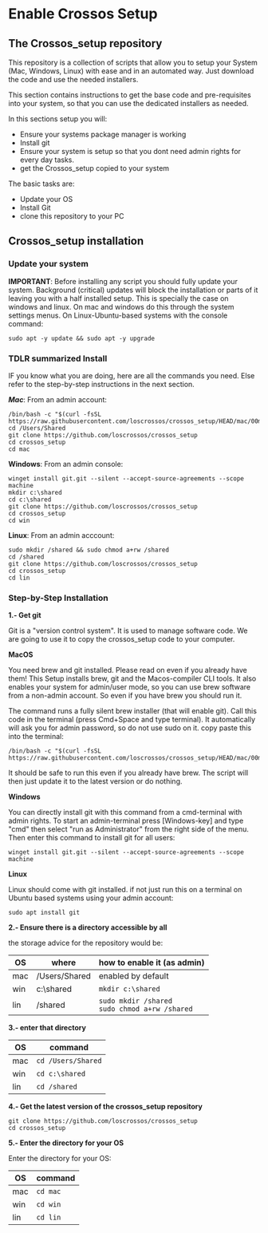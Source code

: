 # Enable Crossos Setup

## The Crossos_setup repository

This repository is a collection of scripts that allow you to setup your System (Mac, Windows, Linux) with ease and in an automated way. Just download the code and use the needed installers. 

This section contains instructions to get the base code and pre-requisites into your system, so that you can use the dedicated installers as needed.


In this sections setup you will:
- Ensure your systems package manager is working
- Install git
- Ensure your system is setup so that you dont need admin rights for every day tasks.
- get the Crossos_setup copied to your system

The basic tasks are: 
- Update your OS
- Install Git
- clone this repository to your PC



## Crossos_setup installation


### Update your system

**IMPORTANT**: Before installing any script you should fully update your system. Background (critical) updates will block the installation or parts of it leaving you with a half installed setup. This is specially the case on windows and linux. On mac and windows do this through the system settings menus. On Linux-Ubuntu-based systems with the console command: 

```sudo apt -y update && sudo apt -y upgrade```

### TDLR summarized Install

IF you know what you are doing, here are all the commands you need. Else refer to the step-by-step instructions in the next section.

***Mac***: From an admin account:
```
/bin/bash -c "$(curl -fsSL https://raw.githubusercontent.com/loscrossos/crossos_setup/HEAD/mac/00m_postos_install.sh)"
cd /Users/Shared
git clone https://github.com/loscrossos/crossos_setup
cd crossos_setup
cd mac
```


**Windows**: From an admin console:
```
winget install git.git --silent --accept-source-agreements --scope machine
mkdir c:\shared
cd c:\shared 
git clone https://github.com/loscrossos/crossos_setup
cd crossos_setup
cd win
```


**Linux**: From an admin acccount:
```
sudo mkdir /shared && sudo chmod a+rw /shared
cd /shared
git clone https://github.com/loscrossos/crossos_setup
cd crossos_setup
cd lin
```



### Step-by-Step Installation


**1.- Get git**

Git is a "version control system". It is used to manage software code. We are going to use it to copy the crossos_setup code to your computer.

**MacOS**

You need brew and git installed. Please read on even if you already have them!
This Setup installs brew, git and the Macos-compiler CLI tools. It also enables your system for admin/user mode, so you can use brew software from a non-admin account. So even if you have brew you should run it. 

The command runs a fully silent brew installer (that will enable git). 
Call this code in the terminal (press Cmd+Space and type terminal). It automatically will ask you for admin password, so do not use sudo on it. copy paste this into the terminal:

```
/bin/bash -c "$(curl -fsSL https://raw.githubusercontent.com/loscrossos/crossos_setup/HEAD/mac/00m_postos_install.sh)"
```

It should be safe to run this even if you already have brew. The script will then just update it to the latest version or do nothing.

**Windows**


You can directly install git with this command from a cmd-terminal with admin rights. To start an admin-terminal press [Windows-key] and type "cmd" then select "run as Administrator" from the right side of the menu. Then enter this command to install git for all users: 

```
winget install git.git --silent --accept-source-agreements --scope machine
```

**Linux** 

Linux should come with git installed. if not just run this on a terminal on Ubuntu based systems using your admin account:

```
sudo apt install git
```



**2.- Ensure there is a directory accessible by all**

the storage advice for the repository would be:

OS  | where         |  how to enable it (as admin)
--- | ---           | ---   
mac | /Users/Shared | enabled by default 
win | c:\shared     | `mkdir c:\shared` 
lin | /shared       | `sudo mkdir /shared` <br>`sudo chmod a+rw /shared`


**3.- enter that directory**



OS  | command
--- |  ---   
mac | `cd /Users/Shared` 
win | `cd c:\shared` 
lin | `cd /shared`


**4.- Get the latest version of the crossos_setup repository**

```
git clone https://github.com/loscrossos/crossos_setup
cd crossos_setup
```

**5.- Enter the directory for your OS**

Enter the directory for your OS:

OS  | command
--- |  ---   
mac | `cd mac` 
win | `cd win` 
lin | `cd lin`



